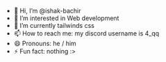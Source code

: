 - 👋 Hi, I’m @ishak-bachir
- 👀 I’m interested in Web development 
- 🌱 I’m currently tailwinds css
- 📫 How to reach me: my discord username is 4_qq
- 😄 Pronouns: he / him
- ⚡ Fun fact: nothing :>

